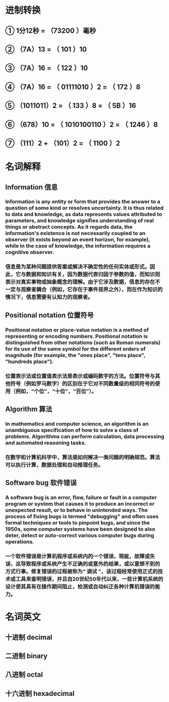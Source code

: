 # 进制转换
## ①  1分12秒 = （73200 ）毫秒
## ② （7A）13 = （ 101 ）10
## ③ （7A）16 = （ 122 ）10 
## ④ （7A）16 = （ 01111010 ）2 = （ 172 ）8
## ⑤ （1011011）2 = （ 133 ）8 = （ 5B ）16 
## ⑥ （678）10 = （ 1010100110 ）2 = （ 1246 ）8
## ⑦ （111）2 + （101）2 = （ 1100 ）2

# 名词解释
## Information    信息
### Information is any entity or form that provides the answer to a question of some kind or resolves uncertainty. It is thus related to data and knowledge, as data represents values attributed to parameters, and knowledge signifies understanding of real things or abstract concepts. As it regards data, the information's existence is not necessarily coupled to an observer (it exists beyond an event horizon, for example), while in the case of knowledge, the information requires a cognitive observer.
### 信息是为某种问题提供答案或解决不确定性的任何实体或形式。因此，它与数据和知识有关，因为数据代表归因于参数的值，而知识则表示对真实事物或抽象概念的理解。由于它涉及数据，信息的存在不一定与观察者耦合（例如，它存在于事件视界之外），而在作为知识的情况下，信息需要有认知力的观察者。


## Positional notation  位置符号

### Positional notation or place-value notation is a method of representing or encoding numbers. Positional notation is distinguished from other notations (such as Roman numerals) for its use of the same symbol for the different orders of magnitude (for example, the "ones place", "tens place", "hundreds place").
### 位置表示法或位置值表示法是表示或编码数字的方法。位置符号与其他符号（例如罗马数字）的区别在于它对不同数量级的相同符号的使用（例如，“个位”，“十位”，“百位”）。


## Algorithm  算法
### In mathematics and computer science, an algorithm is an unambiguous specification of how to solve a class of problems. Algorithms can perform calculation, data processing and  automated reasoning tasks.
### 在数学和计算机科学中，算法是如何解决一类问题的明确规范。算法可以执行计算，数据处理和自动推理任务。

## Software bug   软件错误
### A software bug is an error, flaw, failure or fault in a computer program or system that causes it to produce an incorrect or unexpected result, or to behave in unintended ways. The process of fixing bugs is termed "debugging" and often uses formal techniques or tools to pinpoint bugs, and since the 1950s, some computer systems have been designed to also deter, detect or auto-correct various computer bugs during operations.
### 一个软件错误是计算机程序或系统内的一个错误，瑕疵，故障或失误，这导致程序或系统产生不正确的或意外的结果，或以意想不到的方式行事。修复错误的过程被称为“ 调试 ”，该过程经常使用正式的技术或工具来查明错误，并且自20世纪50年代以来，一些计算机系统的设计使其具有在操作期间阻止，检测或自动纠正各种计算机错误的能力。


# 名词英文
## 十进制 decimal 
## 二进制 binary 
## 八进制 octal
## 十六进制 hexadecimal
